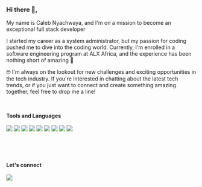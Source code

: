 ### Hi there 👋,
My name is Caleb Nyachwaya, and I'm on a mission to become an exceptional full stack developer

I started my career as a system administrator, but my passion for coding pushed me to dive into the coding world. Currently, I'm enrolled in a software engineering program at ALX Africa, and the experience has been nothing short of amazing 🤩

🤓 I'm always on the lookout for new challenges and exciting opportunities in the tech industry. If you're interested in chatting about the latest tech trends, or if you just want to connect and create something amazing together, feel free to drop me a line!
<br><br>

## 
**Tools and Languages** <br><br>
<a href="https://www.linux.org" target="_blank"><img src="https://img.shields.io/badge/Linux-FCC624?style=for-the-badge&logo=linux&logoColor=black"/></a>
<a href="https://www.vim.org/" target="_blank"><img src="https://img.shields.io/badge/VIM-%2311AB00.svg?style=for-the-badge&logo=vim&logoColor=white"/></a>
<a href="https://code.visualstudio.com/" target="_blank"><img src="https://img.shields.io/badge/Visual%20Studio%20Code-0078d7.svg?style=for-the-badge&logo=visual-studio-code&logoColor=white"/></a>
<a href="https://git-scm.com/" target="_blank"><img src="https://img.shields.io/badge/GIT-E44C30?style=for-the-badge&logo=git&logoColor=white"/></a>
<a href="https://www.cprogramming.com/" target="_blank"><img src="https://img.shields.io/badge/C-00599C?style=for-the-badge&logo=c&logoColor=white"/></a>
<a href="https://www.jetbrains.com/pycharm/" target="_blank"><img src="https://img.shields.io/badge/PyCharm-000000.svg?&style=for-the-badge&logo=PyCharm&logoColor=white"/></a>
<a href="https://www.python.org/" target="_blank"><img src="https://img.shields.io/badge/Python-FFD43B?style=for-the-badge&logo=python&logoColor=blue"/></a>
<a href="https://developer.mozilla.org/en-US/docs/Web/HTML" target="_blank"><img src="https://img.shields.io/badge/HTML5-E34F26?style=for-the-badge&logo=html5&logoColor=white"/></a>
<a href="https://developer.mozilla.org/en-US/docs/Web/CSS" target="_blank"><img src="https://img.shields.io/badge/CSS3-1572B6?style=for-the-badge&logo=css3&logoColor=white"/></a>



<br><br>

## 
**Let's connect** <br><br>
<a  href="https://www.linkedin.com/in/calebnyachwaya/" target="_blank" ><img  src="https://camo.githubusercontent.com/a493f6833f99fb3c85788d6d9305e6b7a42b838e5ee5d138fd9a8214a7e77472/68747470733a2f2f696d672e736869656c64732e696f2f62616467652f6c696e6b6564696e2d2532333030373742352e7376673f267374796c653d666f722d7468652d6261646765266c6f676f3d6c696e6b6564696e266c6f676f436f6c6f723d7768697465"  data-canonical-src="https://img.shields.io/badge/linkedin-%230077B5.svg?&amp;style=for-the-badge&amp;logo=linkedin&amp;logoColor=white"  style="max-width:100%;"></a> 
<br><br>


<!--
**CalebNyachwaya/CalebNyachwaya** is a ✨ _special_ ✨ repository because its `README.md` (this file) appears on your GitHub profile.

Here are some ideas to get you started:


### Hi 👋, I’m Caleb Nyachwaya
I'm a technology enthusiast with a fervor for coding. My journey into programming began when I joined Hoberton School to gain practical skills in various programming languages. It has been an incredible experience so far. My focus lies in front-end development, and I hope to leverage this platform to enhance our programming knowledge together.
<br><br><br>

- 🔭 I’m currently working on ...
- 🌱 I’m currently learning ...
- 👯 I’m looking to collaborate on ...
- 🤔 I’m looking for help with ...
- 💬 Ask me about ...
- 📫 How to reach me: ...
- 😄 Pronouns: ...
- ⚡ Fun fact: ...
🌟 Feel free to reach out to me if you have any questions, or if you just want to chat about the latest tech trends. Let's connect and create something amazing together! ✨
<img src = "https://images.pexels.com/photos/963278/pexels-photo-963278.jpeg?auto=compress&cs=tinysrgb&w=1260&h=750&dpr=1" style="width:100%; height:3px;">

![Vim](https://img.shields.io/badge/VIM-%2311AB00.svg?style=for-the-badge&logo=vim&logoColor=white)&nbsp;
![Visual Studio Code](https://img.shields.io/badge/Visual%20Studio%20Code-0078d7.svg?style=for-the-badge&logo=visual-studio-code&logoColor=white)&nbsp;
![Git](https://img.shields.io/badge/GIT-E44C30?style=for-the-badge&logo=git&logoColor=white)&nbsp;
-->
